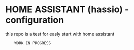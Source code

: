 
# HOME ASSISTANT (hassio) - configuration

this repo is a test for easly start with home assistant 



		WORK IN PROGRESS
